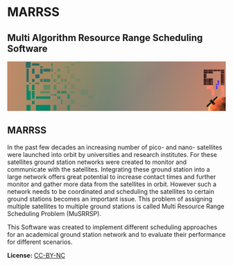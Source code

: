 # MARRSS
## Multi Algorithm Resource Range Scheduling Software

[![](https://github.com/1manprojects/marrss/blob/master/logo.png?raw=true)](https://1manprojects.de)


## MARRSS
In the past few decades an increasing number of pico- and nano- satellites were launched into orbit by universities and research institutes. For these satellites ground station networks were created to monitor and communicate with the satellites. Integrating these ground station into a large network offers great potential to increase contact times and further monitor and gather more data from the satellites in orbit. However such a network needs to be coordinated and scheduling the satellites to certain ground stations becomes an important issue. This problem of assigning multiple satellites to multiple ground stations is called Multi Resource Range Scheduling Problem (MuSRRSP). 

This Software was created to implement different scheduling approaches for an academical ground station network and to evaluate their performance for different scenarios.  




**License:** [CC-BY-NC](https://github.com/1manprojects/marrss/blob/master/License.txt)
